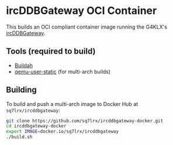 # ircDDBGateway OCI Container

This builds an OCI compliant container image running the G4KLX's
[ircDDBGateway](https://github.com/g4klx/ircDDBGateway).

## Tools (required to build)

- [Buildah](https://buildah.io/)
- [qemu-user-static](https://github.com/multiarch/qemu-user-static) (for
  multi-arch builds)

## Building
To build and push a multi-arch image to Docker Hub at `sq7lrx/ircddbgateway`:

```sh
git clone https://github.com/sq7lrx/ircddbgateway-docker.git
cd ircddbgateway-docker
export IMAGE=docker.io/sq7lrx/ircddbgateway
./build.sh
```